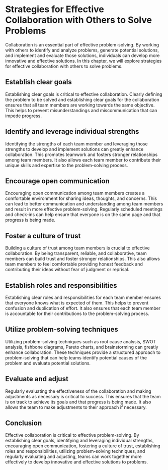 Strategies for Effective Collaboration with Others to Solve Problems
======================================================================================================================

Collaboration is an essential part of effective problem-solving. By working with others to identify and analyze problems, generate potential solutions, and implement and evaluate those solutions, individuals can develop more innovative and effective solutions. In this chapter, we will explore strategies for effective collaboration with others to solve problems.

Establish clear goals
---------------------

Establishing clear goals is critical to effective collaboration. Clearly defining the problem to be solved and establishing clear goals for the collaboration ensures that all team members are working towards the same objective. This helps to prevent misunderstandings and miscommunication that can impede progress.

Identify and leverage individual strengths
------------------------------------------

Identifying the strengths of each team member and leveraging those strengths to develop and implement solutions can greatly enhance collaboration. This promotes teamwork and fosters stronger relationships among team members. It also allows each team member to contribute their unique skills and expertise to the problem-solving process.

Encourage open communication
----------------------------

Encouraging open communication among team members creates a comfortable environment for sharing ideas, thoughts, and concerns. This can lead to better communication and understanding among team members and result in more effective problem-solving. Regularly scheduled meetings and check-ins can help ensure that everyone is on the same page and that progress is being made.

Foster a culture of trust
-------------------------

Building a culture of trust among team members is crucial to effective collaboration. By being transparent, reliable, and collaborative, team members can build trust and foster stronger relationships. This also allows team members to feel comfortable providing honest feedback and contributing their ideas without fear of judgment or reprisal.

Establish roles and responsibilities
------------------------------------

Establishing clear roles and responsibilities for each team member ensures that everyone knows what is expected of them. This helps to prevent confusion and duplication of effort. It also ensures that each team member is accountable for their contributions to the problem-solving process.

Utilize problem-solving techniques
----------------------------------

Utilizing problem-solving techniques such as root cause analysis, SWOT analysis, fishbone diagrams, Pareto charts, and brainstorming can greatly enhance collaboration. These techniques provide a structured approach to problem-solving that can help teams identify potential causes of the problem and evaluate potential solutions.

Evaluate and adjust
-------------------

Regularly evaluating the effectiveness of the collaboration and making adjustments as necessary is critical to success. This ensures that the team is on track to achieve its goals and that progress is being made. It also allows the team to make adjustments to their approach if necessary.

Conclusion
----------

Effective collaboration is critical to effective problem-solving. By establishing clear goals, identifying and leveraging individual strengths, encouraging open communication, fostering a culture of trust, establishing roles and responsibilities, utilizing problem-solving techniques, and regularly evaluating and adjusting, teams can work together more effectively to develop innovative and effective solutions to problems.
